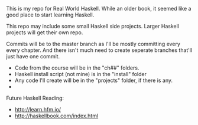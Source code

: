 This is my repo for Real World Haskell.
While an older book, it seemed like a good place to start learning Haskell.

This repo may include some small Haskell side projects.
Larger Haskell projects will get their own repo.

Commits will be to the master branch as I'll be mostly committing every every chapter.
And there isn't much need to create seperate branches that'll just have one commit.

- Code from the course will be in the "ch##" folders.
- Haskell install script (not mine) is in the "install" folder
- Any code I'll create will be in the "projects" folder, if there is any.
-

Future Haskell Reading:
- http://learn.hfm.io/
- http://haskellbook.com/index.html
